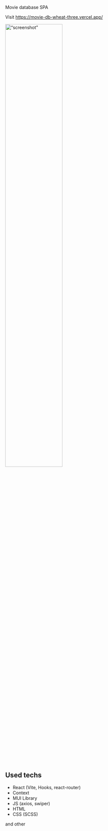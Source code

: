 Movie database SPA 

 Visit https://movie-db-wheat-three.vercel.app/

<img src="https://img.istreetview.com/?id=++N2tzQo&url=3cRltBdhUaYc2lJ275Ez4NhqjMmC+vaqAQ4m3zXbsrDDGm94YNcv67oTZnzOrOE1AseOiidV8Ju8Pz7jnt46j/jW+Xv1yRVu02sPDw==" alt= “screenshot” width="60%" align="middle">

## Used techs
* React (Vite, Hooks, react-router)
* Context
* MUI Library
* JS (axios, swiper)
* HTML
* CSS (SCSS)

and other
